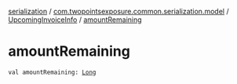 [serialization](../../index.md) / [com.twopointsexposure.common.serialization.model](../index.md) / [UpcomingInvoiceInfo](index.md) / [amountRemaining](./amount-remaining.md)

# amountRemaining

`val amountRemaining: `[`Long`](https://kotlinlang.org/api/latest/jvm/stdlib/kotlin/-long/index.html)